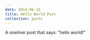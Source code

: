 ```yaml
---
date: 2014-06-15
title: Hello World Post
collection: posts
---
```


A oneliner post that says: "hello world!"
